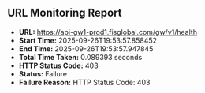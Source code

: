 ## URL Monitoring Report

- **URL:** https://api-gw1-prod1.fisglobal.com/gw/v1/health
- **Start Time:** 2025-09-26T19:53:57.858452
- **End Time:** 2025-09-26T19:53:57.947845
- **Total Time Taken:** 0.089393 seconds
- **HTTP Status Code:** 403
- **Status:** Failure
- **Failure Reason:** HTTP Status Code: 403
